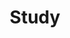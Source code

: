 ---
# Featured tags need to have either the `list` or `grid` layout (PRO only).
layout: list
# The title of the tag's page.
title: Study
# The name of the tag, used in a post's front matter (e.g. tags: [<slug>]).
slug: study
sidebar: true
# (Optional) Write a short (~150 characters) description of this featured tag.
description: >
  공부한 내용을 기록하는 카테고리입니다.
type: category
menu : true
submenu: false
order: 4
# (Optional) You can disable grouping posts by date.
# no_groups: true
---